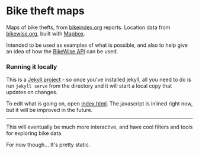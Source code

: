 # Bike theft maps

Maps of bike thefts, from [bikeindex.org](https://bikeindex.org) reports. Location data from [bikewise.org](https://bikewise.org), built with [Mapbox](https://mapbox.org).

Intended to be used as examples of what is possible, and also to help give an idea of how the [BikeWise API](https://bikewise.org/documentation) can be used.

### Running it locally

This is a [Jekyll project](http://jekyllrb.com/) - so once you've installed jekyll, all you need to do is run `jekyll serve` from the directory and it will start a local copy that updates on changes.

To edit what is going on, open [index.html](index.html). The javascript is inlined right now, but it will be improved in the future.



---


This will eventually be much more interactive, and have cool filters and tools for exploring bike data.

For now though... It's pretty static.